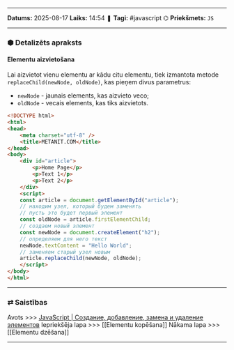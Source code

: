 ___

**Datums:** 2025-08-17
**Laiks:** 14:54
❚ **Tagi:** #javascript 
⌬ **Priekšmets:**  `JS`

---
### ⬢ Detalizēts apraksts
#### Elementu aizvietošana

Lai aizvietot vienu elementu ar kādu citu elementu, tiek izmantota metode `replaceChild(newNode, oldNode)`, kas pieņem divus parametrus:

- `newNode` - jaunais elements, kas aizvieto veco;
- `oldNode` - vecais elements, kas tiks aizvietots.

```html
<!DOCTYPE html>
<html>
<head>
    <meta charset="utf-8" />
    <title>METANIT.COM</title>
</head>
<body>
    <div id="article">
        <p>Home Page</p>
        <p>Text 1</p>
        <p>Text 2</p>
    </div>
    <script>
    const article = document.getElementById("article");
    // находим узел, который будем заменять
    // пусть это будет первый элемент
    const oldNode = article.firstElementChild;
    // создаем новый элемент
    const newNode = document.createElement("h2");
    // определяем для него текст
    newNode.textContent = "Hello World";
    // заменяем старый узел новым
    article.replaceChild(newNode, oldNode);
    </script>
</body>
</html>
```

---
### ⇄ Saistības

Avots >>> [JavaScript \| Создание, добавление, замена и удаление элементов](https://metanit.com/web/javascript/8.5.php)
Iepriekšēja lapa >>> [[Elementu kopēšana]]
Nākama lapa >>> [[Elementu dzēšana]]

---